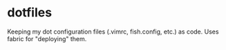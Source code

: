 dotfiles
========

Keeping my dot configuration files (.vimrc, fish.config, etc.) as code.
Uses fabric for "deploying" them.
